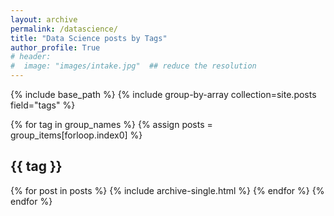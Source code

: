 ```yaml
---
layout: archive
permalink: /datascience/
title: "Data Science posts by Tags"
author_profile: True
# header: 
#  image: "images/intake.jpg"  ## reduce the resolution
---
```


{% include base_path %}
{% include group-by-array collection=site.posts field="tags" %}

{% for tag in group_names %}
  {% assign posts = group_items[forloop.index0] %}
  <h2 id="{{ tag | slugify }}" class="archive__subtitle">{{ tag }}</h2>
  {% for post in posts %}
    {% include archive-single.html %}
  {% endfor %}
{% endfor %}